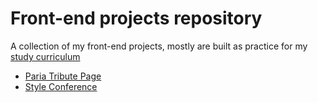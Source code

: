 # Front-end projects repository

A collection of my front-end projects, mostly are built as practice for my [study curriculum](https://github.com/jesuodz/speedstudy)

- [Paria Tribute Page](paria-tribute-page)
- [Style Conference](style-conference)